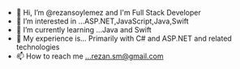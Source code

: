 - 👋 Hi, I’m @rezansoylemez and I'm Full Stack Developer 
- 👀 I’m interested in ...ASP.NET,JavaScript,Java,Swift
- 🌱 I’m currently learning ...Java and Swift 
- 💞️ My experience is... Primarily with C# and ASP.NET and related technologies
- 📫 How to reach me ...rezan.sm@gmail.com

<!---
rezansoylemez/rezansoylemez is a ✨ special ✨ repository because its `README.md` (this file) appears on your GitHub profile.
You can click the Preview link to take a look at your changes.
--->
